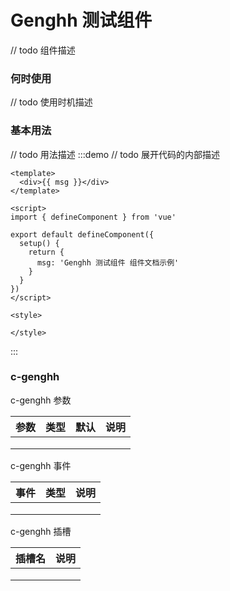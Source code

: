 # Genghh 测试组件

// todo 组件描述

### 何时使用

// todo 使用时机描述


### 基本用法
// todo 用法描述
:::demo // todo 展开代码的内部描述

```vue
<template>
  <div>{{ msg }}</div>
</template>

<script>
import { defineComponent } from 'vue'

export default defineComponent({
  setup() {
    return {
      msg: 'Genghh 测试组件 组件文档示例'
    }
  }
})
</script>

<style>

</style>
```

:::

### c-genghh

c-genghh 参数

| 参数 | 类型 | 默认 | 说明 |
| ---- | ---- | ---- | ---- |
|      |      |      |      |
|      |      |      |      |
|      |      |      |      |

c-genghh 事件

| 事件 | 类型 | 说明 |
| ---- | ---- | ---- |
|      |      |      |
|      |      |      |
|      |      |      |

c-genghh 插槽

| 插槽名 | 说明 |
| ---- | ---- |
|      |      |
|      |      |
|      |      |

